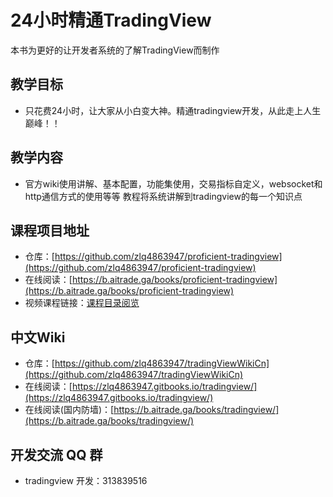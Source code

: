 # 24小时精通TradingView

本书为更好的让开发者系统的了解TradingView而制作

## 教学目标
* 只花费24小时，让大家从小白变大神。精通tradingview开发，从此走上人生巅峰！！

## 教学内容
* 官方wiki使用讲解、基本配置，功能集使用，交易指标自定义，websocket和http通信方式的使用等等
教程将系统讲解到tradingview的每一个知识点

## 课程项目地址

* 仓库：[https://github.com/zlq4863947/proficient-tradingview](https://github.com/zlq4863947/proficient-tradingview)
* 在线阅读：[https://b.aitrade.ga/books/proficient-tradingview](https://b.aitrade.ga/books/proficient-tradingview)
* 视频课程链接：[课程目录阅览](PROGRAM-TABLE.md#课程目录)

## 中文Wiki

* 仓库：[https://github.com/zlq4863947/tradingViewWikiCn](https://github.com/zlq4863947/tradingViewWikiCn)
* 在线阅读：[https://zlq4863947.gitbooks.io/tradingview/](https://zlq4863947.gitbooks.io/tradingview/)
* 在线阅读(国内防墙)：[https://b.aitrade.ga/books/tradingview/](https://b.aitrade.ga/books/tradingview/)

## 开发交流 QQ 群

* tradingview 开发：313839516